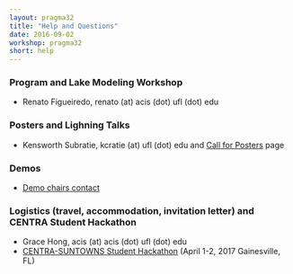 ```yaml
---
layout: pragma32
title: "Help and Questions"
date: 2016-09-02
workshop: pragma32
short: help
---
```


### Program and Lake Modeling Workshop

* Renato Figueiredo, renato (at) acis (dot) ufl (dot) edu
<p>
</p>

### Posters and Lighning Talks

* Kensworth Subratie, kcratie (at) ufl (dot) edu and [Call for Posters](http://www.pragma-grid.net/pragma32-CallForPosters/) page
<p>
</p>

### Demos

* [Demo chairs contact](http://www.pragma-grid.net/pragma32-CallForDemos/) 
<p>
</p> 

### Logistics (travel, accommodation, invitation letter) and CENTRA Student Hackathon

* Grace Hong, acis (at) acis (dot) ufl (dot) edu
* [CENTRA-SUNTOWNS Student Hackathon](http://www.globalcentra.org/hackathon2017/) (April 1-2, 2017 Gainesville, FL)

